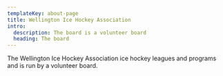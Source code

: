 ```yaml
---
templateKey: about-page
title: Wellington Ice Hockey Association
intro:
  description: The board is a volunteer board
  heading: The board
---
```

The Wellington Ice Hockey Association ice hockey leagues and programs and is run by a volunteer board.
